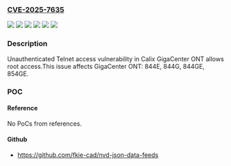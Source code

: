 ### [CVE-2025-7635](https://cve.mitre.org/cgi-bin/cvename.cgi?name=CVE-2025-7635)
![](https://img.shields.io/static/v1?label=Product&message=GigaCenter%20ONT&color=blue)
![](https://img.shields.io/static/v1?label=Version&message=844E%20&color=brightgreen)
![](https://img.shields.io/static/v1?label=Version&message=844G%20&color=brightgreen)
![](https://img.shields.io/static/v1?label=Version&message=844GE%20&color=brightgreen)
![](https://img.shields.io/static/v1?label=Version&message=854GE%20&color=brightgreen)
![](https://img.shields.io/static/v1?label=Vulnerability&message=CWE-306%20Missing%20Authentication%20for%20Critical%20Function&color=brightgreen)

### Description

Unauthenticated Telnet access vulnerability in Calix GigaCenter ONT allows root access.This issue affects GigaCenter ONT: 844E, 844G, 844GE, 854GE.

### POC

#### Reference
No PoCs from references.

#### Github
- https://github.com/fkie-cad/nvd-json-data-feeds

